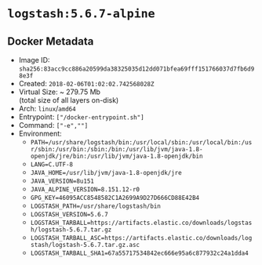 # `logstash:5.6.7-alpine`

## Docker Metadata

- Image ID: `sha256:83acc9cc886a20599da38325035d12dd071bfea69fff151766037d7fb6d98e3f`
- Created: `2018-02-06T01:02:02.742568028Z`
- Virtual Size: ~ 279.75 Mb  
  (total size of all layers on-disk)
- Arch: `linux`/`amd64`
- Entrypoint: `["/docker-entrypoint.sh"]`
- Command: `["-e",""]`
- Environment:
  - `PATH=/usr/share/logstash/bin:/usr/local/sbin:/usr/local/bin:/usr/sbin:/usr/bin:/sbin:/bin:/usr/lib/jvm/java-1.8-openjdk/jre/bin:/usr/lib/jvm/java-1.8-openjdk/bin`
  - `LANG=C.UTF-8`
  - `JAVA_HOME=/usr/lib/jvm/java-1.8-openjdk/jre`
  - `JAVA_VERSION=8u151`
  - `JAVA_ALPINE_VERSION=8.151.12-r0`
  - `GPG_KEY=46095ACC8548582C1A2699A9D27D666CD88E42B4`
  - `LOGSTASH_PATH=/usr/share/logstash/bin`
  - `LOGSTASH_VERSION=5.6.7`
  - `LOGSTASH_TARBALL=https://artifacts.elastic.co/downloads/logstash/logstash-5.6.7.tar.gz`
  - `LOGSTASH_TARBALL_ASC=https://artifacts.elastic.co/downloads/logstash/logstash-5.6.7.tar.gz.asc`
  - `LOGSTASH_TARBALL_SHA1=67a55717534842ec666e95a6c877932c24a1dda4`
